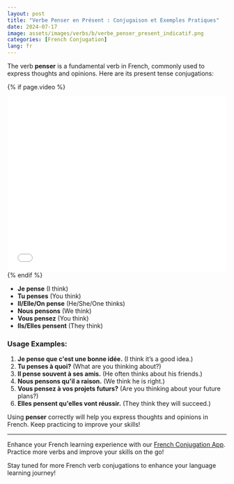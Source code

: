 ```yaml
---
layout: post
title: "Verbe Penser en Présent : Conjugaison et Exemples Pratiques"
date: 2024-07-17
image: assets/images/verbs/b/verbe_penser_present_indicatif.png
categories: [French Conjugation]
lang: fr
---
```


The verb **penser** is a fundamental verb in French, commonly used to express thoughts and opinions. Here are its present tense conjugations:

<!-- Video Embed Section -->
{% if page.video %}
<div class="video-embed">
  <iframe width="100%" height="400" src="{{ page.video | escape }}" frameborder="0" allowfullscreen></iframe>
</div>
{% endif %}

- **Je pense** (I think)
- **Tu penses** (You think)
- **Il/Elle/On pense** (He/She/One thinks)
- **Nous pensons** (We think)
- **Vous pensez** (You think)
- **Ils/Elles pensent** (They think)

### Usage Examples:

1. **Je pense que c'est une bonne idée.** (I think it’s a good idea.)
2. **Tu penses à quoi?** (What are you thinking about?)
3. **Il pense souvent à ses amis.** (He often thinks about his friends.)
4. **Nous pensons qu'il a raison.** (We think he is right.)
5. **Vous pensez à vos projets futurs?** (Are you thinking about your future plans?)
6. **Elles pensent qu'elles vont réussir.** (They think they will succeed.)

Using **penser** correctly will help you express thoughts and opinions in French. Keep practicing to improve your skills!

---

Enhance your French learning experience with our [French Conjugation App]({{site.appStore.url}}). Practice more verbs and improve your skills on the go!

Stay tuned for more French verb conjugations to enhance your language learning journey!